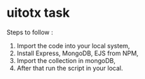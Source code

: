 # uitotx task

Steps to follow : 
1. Import the code into your local system,
2. Install Express, MongoDB, EJS from NPM,
3. Import the collection in mongoDB,
4. After that run the script in your local. 

